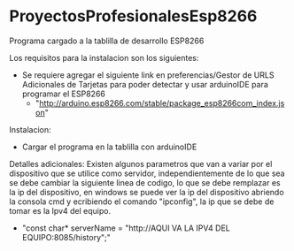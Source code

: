 # ProyectosProfesionalesEsp8266
Programa cargado a la tablilla de desarrollo ESP8266


Los requisitos para la instalacion son los siguientes:
  - Se requiere agregar el siguiente link en preferencias/Gestor de URLS Adicionales de Tarjetas para poder detectar y usar arduinoIDE para programar el ESP8266
      - "http://arduino.esp8266.com/stable/package_esp8266com_index.json"
 
  
  Instalacion:
  - Cargar el programa en la tablilla con arduinoIDE
  
  Detalles adicionales:
  Existen algunos parametros que van a variar por el dispositivo que se utilice como servidor, independientemente de lo que sea se debe cambiar la siguiente linea de codigo, lo que se debe remplazar es la ip del dispositivo, en windows se puede ver la ip del dispositivo abriendo la consola cmd y ecribiendo el comando "ipconfig", la ip que se debe de tomar es la Ipv4 del equipo.
  - "const char* serverName = "http://AQUI VA LA IPV4 DEL EQUIPO:8085/history";"
 
      
